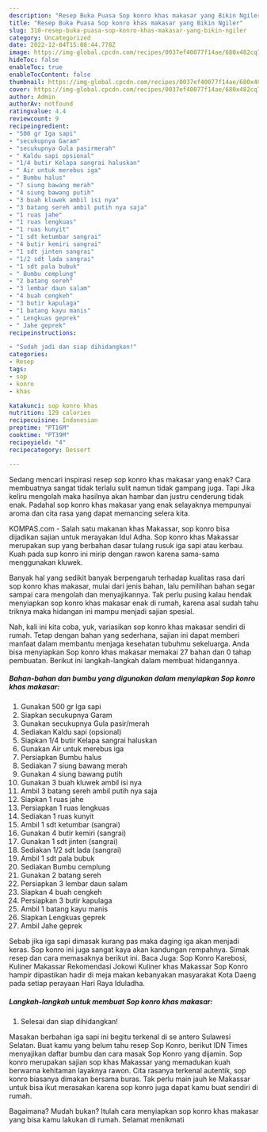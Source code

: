 ```yaml
---
description: "Resep Buka Puasa Sop konro khas makasar yang Bikin Ngiler"
title: "Resep Buka Puasa Sop konro khas makasar yang Bikin Ngiler"
slug: 310-resep-buka-puasa-sop-konro-khas-makasar-yang-bikin-ngiler
category: Uncategorized
date: 2022-12-04T15:08:44.778Z
image: https://img-global.cpcdn.com/recipes/0037ef40077f14ae/680x482cq70/sop-konro-khas-makasar-foto-resep-utama.jpg
hideToc: false
enableToc: true
enableTocContent: false
thumbnail: https://img-global.cpcdn.com/recipes/0037ef40077f14ae/680x482cq70/sop-konro-khas-makasar-foto-resep-utama.jpg
cover: https://img-global.cpcdn.com/recipes/0037ef40077f14ae/680x482cq70/sop-konro-khas-makasar-foto-resep-utama.jpg
author: Admin
authorAv: notfound
ratingvalue: 4.4
reviewcount: 9
recipeingredient:
- "500 gr Iga sapi"
- "secukupnya Garam"
- "secukupnya Gula pasirmerah"
- " Kaldu sapi opsional"
- "1/4 butir Kelapa sangrai haluskan"
- " Air untuk merebus iga"
- " Bumbu halus"
- "7 siung bawang merah"
- "4 siung bawang putih"
- "3 buah kluwek ambil isi nya"
- "3 batang sereh ambil putih nya saja"
- "1 ruas jahe"
- "1 ruas lengkuas"
- "1 ruas kunyit"
- "1 sdt ketumbar sangrai"
- "4 butir kemiri sangrai"
- "1 sdt jinten sangrai"
- "1/2 sdt lada sangrai"
- "1 sdt pala bubuk"
- " Bumbu cemplung"
- "2 batang sereh"
- "3 lembar daun salam"
- "4 buah cengkeh"
- "3 butir kapulaga"
- "1 batang kayu manis"
- " Lengkuas geprek"
- " Jahe geprek"
recipeinstructions:

- "Sudah jadi dan siap dihidangkan!"
categories:
- Resep
tags:
- sop
- konro
- khas

katakunci: sop konro khas 
nutrition: 129 calories
recipecuisine: Indonesian
preptime: "PT16M"
cooktime: "PT39M"
recipeyield: "4"
recipecategory: Dessert

---
```



Sedang mencari inspirasi resep sop konro khas makasar yang enak? Cara membuatnya sangat tidak terlalu sulit namun tidak gampang juga. Tapi Jika keliru mengolah maka hasilnya akan hambar dan justru cenderung tidak enak. Padahal sop konro khas makasar yang enak selayaknya mempunyai aroma dan cita rasa yang dapat memancing selera kita.


KOMPAS.com - Salah satu makanan khas Makassar, sop konro bisa dijadikan sajian untuk merayakan Idul Adha. Sop konro khas Makassar merupakan sup yang berbahan dasar tulang rusuk iga sapi atau kerbau. Kuah pada sup konro ini mirip dengan rawon karena sama-sama menggunakan kluwek.

Banyak hal yang sedikit banyak berpengaruh terhadap kualitas rasa dari sop konro khas makasar, mulai dari jenis bahan, lalu pemilihan bahan segar sampai cara mengolah dan menyajikannya. Tak perlu pusing kalau hendak menyiapkan sop konro khas makasar enak di rumah, karena asal sudah tahu triknya maka hidangan ini mampu menjadi sajian spesial.


Nah, kali ini kita coba, yuk, variasikan sop konro khas makasar sendiri di rumah. Tetap dengan bahan yang sederhana, sajian ini dapat memberi manfaat dalam membantu menjaga kesehatan tubuhmu sekeluarga. Anda bisa menyiapkan Sop konro khas makasar memakai 27 bahan dan 0 tahap pembuatan. Berikut ini langkah-langkah dalam membuat hidangannya.

<!--inarticleads1-->

##### Bahan-bahan dan bumbu yang digunakan dalam menyiapkan Sop konro khas makasar:

1. Gunakan 500 gr Iga sapi
1. Siapkan secukupnya Garam
1. Gunakan secukupnya Gula pasir/merah
1. Sediakan  Kaldu sapi (opsional)
1. Siapkan 1/4 butir Kelapa sangrai haluskan
1. Gunakan  Air untuk merebus iga
1. Persiapkan  Bumbu halus
1. Sediakan 7 siung bawang merah
1. Gunakan 4 siung bawang putih
1. Gunakan 3 buah kluwek ambil isi nya
1. Ambil 3 batang sereh ambil putih nya saja
1. Siapkan 1 ruas jahe
1. Persiapkan 1 ruas lengkuas
1. Sediakan 1 ruas kunyit
1. Ambil 1 sdt ketumbar (sangrai)
1. Gunakan 4 butir kemiri (sangrai)
1. Gunakan 1 sdt jinten (sangrai)
1. Sediakan 1/2 sdt lada (sangrai)
1. Ambil 1 sdt pala bubuk
1. Sediakan  Bumbu cemplung
1. Gunakan 2 batang sereh
1. Persiapkan 3 lembar daun salam
1. Siapkan 4 buah cengkeh
1. Persiapkan 3 butir kapulaga
1. Ambil 1 batang kayu manis
1. Siapkan  Lengkuas geprek
1. Ambil  Jahe geprek


Sebab jika iga sapi dimasak kurang pas maka daging iga akan menjadi keras. Sop konro ini juga sangat kaya akan kandungan rempahnya. Simak resep dan cara memasaknya berikut ini. Baca Juga: Sop Konro Karebosi, Kuliner Makassar Rekomendasi Jokowi Kuliner khas Makassar Sop Konro hampir dipastikan hadir di meja makan kebanyakan masyarakat Kota Daeng pada setiap perayaan Hari Raya Iduladha. 

<!--inarticleads2-->

##### Langkah-langkah untuk membuat Sop konro khas makasar:


1. Selesai dan siap dihidangkan!

Masakan berbahan iga sapi ini begitu terkenal di se antero Sulawesi Selatan. Buat kamu yang belum tahu resep Sop Konro, berikut IDN Times menyajikan daftar bumbu dan cara masak Sop Konro yang dijamin. Sop konro merupakan sajian sop khas Makassar yang memadukan kuah berwarna kehitaman layaknya rawon. Cita rasanya terkenal autentik, sop konro biasanya dimakan bersama buras. Tak perlu main jauh ke Makassar untuk bisa ikut merasakan karena sop konro juga dapat kamu buat sendiri di rumah. 

Bagaimana? Mudah bukan? Itulah cara menyiapkan sop konro khas makasar yang bisa kamu lakukan di rumah. Selamat menikmati
